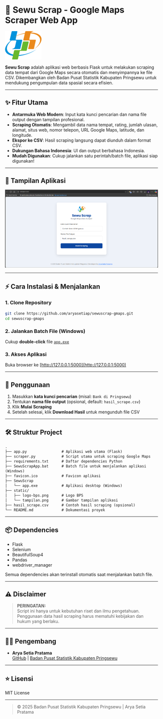 ﻿# 🚀 Sewu Scrap - Google Maps Scraper Web App

<p align="left">
    <img src="static/logo-bps.png" alt="Logo BPS" width="120">
</p>

**Sewu Scrap** adalah aplikasi web berbasis Flask untuk melakukan scraping data tempat dari Google Maps secara otomatis dan menyimpannya ke file CSV. Dikembangkan oleh Badan Pusat Statistik Kabupaten Pringsewu untuk mendukung pengumpulan data spasial secara efisien.

---

## ✨ Fitur Utama

- **Antarmuka Web Modern**: Input kata kunci pencarian dan nama file output dengan tampilan profesional.
- **Scraping Otomatis**: Mengambil data nama tempat, rating, jumlah ulasan, alamat, situs web, nomor telepon, URL Google Maps, latitude, dan longitude.
- **Ekspor ke CSV**: Hasil scraping langsung dapat diunduh dalam format CSV.
- **Dukungan Bahasa Indonesia**: UI dan output berbahasa Indonesia.
- **Mudah Digunakan**: Cukup jalankan satu perintah/batch file, aplikasi siap digunakan!

---

## 📸 Tampilan Aplikasi

![Tampilan Web App](static/tampilan.png)

---

## ⚡️ Cara Instalasi & Menjalankan

### 1. **Clone Repository**

```sh
git clone https://github.com/aryasetiap/sewuscrap-gmaps.git
cd sewuscrap-gmaps
```

### 2. **Jalankan Batch File (Windows)**

Cukup **double-click** file [`app.exe`](SewuScrap/app.exe)  

### 3. **Akses Aplikasi**

Buka browser ke [http://127.0.0.1:5000](http://127.0.0.1:5000)

---

## 📝 Penggunaan

1. Masukkan **kata kunci pencarian** (misal: `Bank di Pringsewu`)
2. Tentukan **nama file output** (opsional, default: `hasil_scrape.csv`)
3. Klik **Mulai Scraping**
4. Setelah selesai, klik **Download Hasil** untuk mengunduh file CSV

---

## 🛠️ Struktur Project

```
.
├── app.py                # Aplikasi web utama (Flask)
├── scraper.py            # Script utama untuk scraping Google Maps
├── requirements.txt      # Daftar dependencies Python
├── SewuScrapApp.bat      # Batch file untuk menjalankan aplikasi (Windows)
├── favicon.ico           # Favicon aplikasi
├── SewuScrap
│   └── app.exe           # Aplikasi desktop (Windows)
├── static/
│   ├── logo-bps.png      # Logo BPS
│   └── tampilan.png      # Gambar tampilan aplikasi
├── hasil_scrape.csv      # Contoh hasil scraping (opsional)
└── README.md             # Dokumentasi proyek
```

---

## 📦 Dependencies

- Flask
- Selenium
- BeautifulSoup4
- Pandas
- webdriver_manager

Semua dependencies akan terinstall otomatis saat menjalankan batch file.

---

## ⚠️ Disclaimer

> **PERINGATAN:**  
> Script ini hanya untuk kebutuhan riset dan ilmu pengetahuan.  
> Penggunaan data hasil scraping harus mematuhi kebijakan dan hukum yang berlaku.

---

## 👨‍💻 Pengembang

- **Arya Setia Pratama**  
   [GitHub](https://github.com/aryasetiap) | [Badan Pusat Statistik Kabupaten Pringsewu](https://pringsewukab.bps.go.id/)

---

## ⭐️ Lisensi

MIT License

---

> &copy; 2025 Badan Pusat Statistik Kabupaten Pringsewu | Arya Setia Pratama
